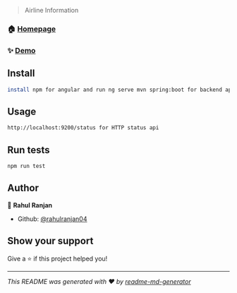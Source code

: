 

> Airline Information

### 🏠 [Homepage](Home)

### ✨ [Demo](http:/localhost:4200)

## Install

```sh
install npm for angular and run ng serve mvn spring:boot for backend application 
```

## Usage

```sh
http://localhost:9200/status for HTTP status api
```

## Run tests

```sh
npm run test
```

## Author

👤 **Rahul Ranjan**

* Github: [@rahulranjan04](https://github.com/rahulranjan04)

## Show your support

Give a ⭐️ if this project helped you!

***
_This README was generated with ❤️ by [readme-md-generator](https://github.com/kefranabg/readme-md-generator)_
